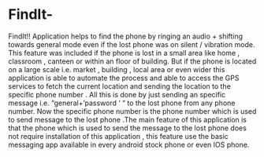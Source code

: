 # FindIt-
FindIt!! Application helps to find the phone by ringing an audio + shifting towards general mode even if the lost phone was on silent / vibration mode. This feature was included if the phone is lost in a small area like home , classroom , canteen or within an floor of building. But if the phone is located on a large scale i.e. market , building , local area or even wider this application is able to automate the process and able to access the GPS services to fetch the current location and sending the location to the specific phone number . All this is done by just sending an specific message i.e. “general+’password ‘ “ to the lost phone from any phone number. Now the specific phone number is the phone number which is used to send message to the lost phone .The main feature of this application is that the phone which is used to send the message to the lost phone does not require installation of this application , this feature use the basic messaging app available in every android stock phone or even IOS phone.
